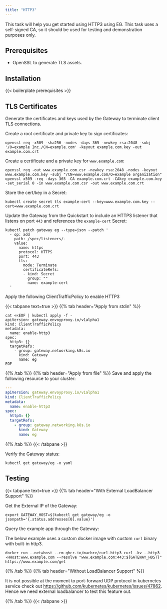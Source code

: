 ```yaml
---
title: "HTTP3"
---
```


This task will help you get started using HTTP3 using EG.
This task uses a self-signed CA, so it should be used for testing and demonstration purposes only.

## Prerequisites

- OpenSSL to generate TLS assets.

## Installation

{{< boilerplate prerequisites >}}

## TLS Certificates

Generate the certificates and keys used by the Gateway to terminate client TLS connections.

Create a root certificate and private key to sign certificates:

```shell
openssl req -x509 -sha256 -nodes -days 365 -newkey rsa:2048 -subj '/O=example Inc./CN=example.com' -keyout example.com.key -out example.com.crt
```

Create a certificate and a private key for `www.example.com`:

```shell
openssl req -out www.example.com.csr -newkey rsa:2048 -nodes -keyout www.example.com.key -subj "/CN=www.example.com/O=example organization"
openssl x509 -req -days 365 -CA example.com.crt -CAkey example.com.key -set_serial 0 -in www.example.com.csr -out www.example.com.crt
```

Store the cert/key in a Secret:

```shell
kubectl create secret tls example-cert --key=www.example.com.key --cert=www.example.com.crt
```

Update the Gateway from the Quickstart to include an HTTPS listener that listens on port `443` and references the
`example-cert` Secret:

```shell
kubectl patch gateway eg --type=json --patch '
  - op: add
    path: /spec/listeners/-
    value:
      name: https
      protocol: HTTPS
      port: 443
      tls:
        mode: Terminate
        certificateRefs:
        - kind: Secret
          group: ""
          name: example-cert
  '
```

Apply the following ClientTrafficPolicy to enable HTTP3

{{< tabpane text=true >}}
{{% tab header="Apply from stdin" %}}

```shell
cat <<EOF | kubectl apply -f -
apiVersion: gateway.envoyproxy.io/v1alpha1
kind: ClientTrafficPolicy
metadata:
  name: enable-http3
spec:
  http3: {}
  targetRefs:
    - group: gateway.networking.k8s.io
      kind: Gateway
      name: eg
EOF
```

{{% /tab %}}
{{% tab header="Apply from file" %}}
Save and apply the following resource to your cluster:

```yaml
---
apiVersion: gateway.envoyproxy.io/v1alpha1
kind: ClientTrafficPolicy
metadata:
  name: enable-http3
spec:
  http3: {}
  targetRefs:
    - group: gateway.networking.k8s.io
      kind: Gateway
      name: eg
```

{{% /tab %}}
{{< /tabpane >}}

Verify the Gateway status:

```shell
kubectl get gateway/eg -o yaml
```

## Testing

{{< tabpane text=true >}}
{{% tab header="With External LoadBalancer Support" %}}

Get the External IP of the Gateway:

```shell
export GATEWAY_HOST=$(kubectl get gateway/eg -o jsonpath='{.status.addresses[0].value}')
```

Query the example app through the Gateway:

The below example uses a custom docker image with custom `curl` binary with built-in http3.

```shell
docker run --net=host --rm ghcr.io/macbre/curl-http3 curl -kv --http3 -HHost:www.example.com --resolve "www.example.com:443:${GATEWAY_HOST}" https://www.example.com/get
```

{{% /tab %}}
{{% tab header="Without LoadBalancer Support" %}}

It is not possible at the moment to port-forward UDP protocol in kubernetes service 
check out https://github.com/kubernetes/kubernetes/issues/47862. 
Hence we need external loadbalancer to test this feature out.

{{% /tab %}}
{{< /tabpane >}}
